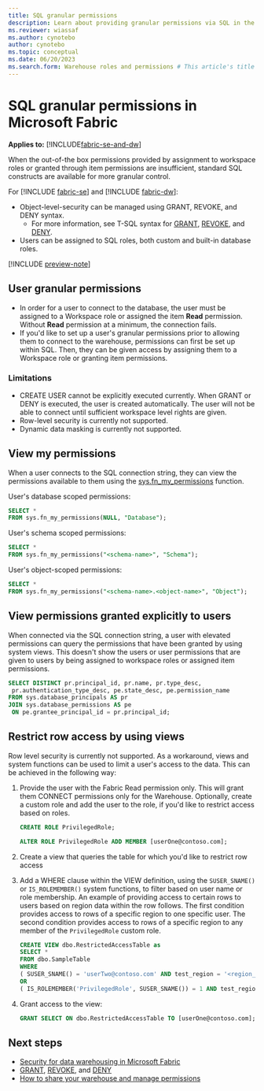 ```yaml
---
title: SQL granular permissions
description: Learn about providing granular permissions via SQL in the warehouse.
ms.reviewer: wiassaf
ms.author: cynotebo
author: cynotebo
ms.topic: conceptual
ms.date: 06/20/2023
ms.search.form: Warehouse roles and permissions # This article's title should not change. If so, contact engineering.
---
```


# SQL granular permissions in Microsoft Fabric

**Applies to:** [!INCLUDE[fabric-se-and-dw](includes/applies-to-version/fabric-se-and-dw.md)]

When the out-of-the box permissions provided by assignment to workspace roles or granted through item permissions are insufficient, standard SQL constructs are available for more granular control.

For [!INCLUDE [fabric-se](includes/fabric-se.md)] and [!INCLUDE [fabric-dw](includes/fabric-dw.md)]:

- Object-level-security can be managed using GRANT, REVOKE, and DENY syntax.
    - For more information, see T-SQL syntax for [GRANT](/sql/t-sql/statements/grant-transact-sql?view=fabric&preserve-view=true), [REVOKE](/sql/t-sql/statements/revoke-transact-sql?view=fabric&preserve-view=true), and [DENY](/sql/t-sql/statements/deny-transact-sql?view=fabric&preserve-view=true).
- Users can be assigned to SQL roles, both custom and built-in database roles.

[!INCLUDE [preview-note](../includes/preview-note.md)]

## User granular permissions

- In order for a user to connect to the database, the user must be assigned to a Workspace role or assigned the item **Read** permission.  Without **Read** permission at a minimum, the connection fails.
- If you'd like to set up a user's granular permissions prior to allowing them to connect to the warehouse, permissions can first be set up within SQL. Then, they can be given access by assigning them to a Workspace role or granting item permissions.

### Limitations

- CREATE USER cannot be explicitly executed currently. When GRANT or DENY is executed, the user is created automatically. The user will not be able to connect until sufficient workspace level rights are given. 
- Row-level security is currently not supported.
- Dynamic data masking is currently not supported.

## View my permissions

When a user connects to the SQL connection string, they can view the permissions available to them using the [sys.fn_my_permissions](/sql/relational-databases/system-functions/sys-fn-my-permissions-transact-sql?view=fabric&preserve-view=true) function.

User's database scoped permissions:

```sql
SELECT *
FROM sys.fn_my_permissions(NULL, "Database");
```

User's schema scoped permissions:

```sql
SELECT *
FROM sys.fn_my_permissions("<schema-name>", "Schema");
```

User's object-scoped permissions:

```sql
SELECT *
FROM sys.fn_my_permissions("<schema-name>.<object-name>", "Object");
```

## View permissions granted explicitly to users

When connected via the SQL connection string, a user with elevated permissions can query the permissions that have been granted by using system views. This doesn't show the users or user permissions that are given to users by being assigned to workspace roles or assigned item permissions.

```sql
SELECT DISTINCT pr.principal_id, pr.name, pr.type_desc, 
 pr.authentication_type_desc, pe.state_desc, pe.permission_name
FROM sys.database_principals AS pr
JOIN sys.database_permissions AS pe
 ON pe.grantee_principal_id = pr.principal_id;
```

## Restrict row access by using views

Row level security is currently not supported. As a workaround, views and system functions can be used to limit a user's access to the data. This can be achieved in the following way:

1. Provide the user with the Fabric Read permission only. This will grant them CONNECT permissions only for the Warehouse. Optionally, create a custom role and add the user to the role, if you'd like to restrict access based on roles.

   ```sql
   CREATE ROLE PrivilegedRole;
   
   ALTER ROLE PrivilegedRole ADD MEMBER [userOne@contoso.com];
   ```

1. Create a view that queries the table for which you'd like to restrict row access
1. Add a WHERE clause within the VIEW definition, using the `SUSER_SNAME()` or `IS_ROLEMEMBER()` system functions, to filter based on user name or role membership. An example of providing access to certain rows to users based on region data within the row follows. The first condition provides access to rows of a specific region to one specific user. The second condition provides access to rows of a specific region to any member of the `PrivilegedRole` custom role.

   ```sql
   CREATE VIEW dbo.RestrictedAccessTable as
   SELECT *
   FROM dbo.SampleTable
   WHERE
   ( SUSER_SNAME() = 'userTwo@contoso.com' AND test_region = '<region_one_name>')
   OR
   ( IS_ROLEMEMBER('PrivilegedRole', SUSER_SNAME()) = 1 AND test_region = '<region_two_name');
   ```

1. Grant access to the view:

   ```sql
   GRANT SELECT ON dbo.RestrictedAccessTable TO [userOne@contoso.com];
   ```

## Next steps

- [Security for data warehousing in Microsoft Fabric](security.md)
- [GRANT](/sql/t-sql/statements/grant-transact-sql?view=fabric&preserve-view=true), [REVOKE](/sql/t-sql/statements/revoke-transact-sql?view=fabric&preserve-view=true), and [DENY](/sql/t-sql/statements/deny-transact-sql?view=fabric&preserve-view=true)
- [How to share your warehouse and manage permissions](share-warehouse-manage-permissions.md)